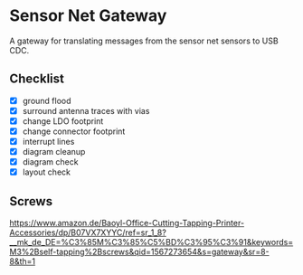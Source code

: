 # Sensor Net Gateway
A gateway for translating messages from the sensor net sensors to USB CDC.

## Checklist
  * [x] ground flood
  * [x] surround antenna traces with vias
  * [x] change LDO footprint
  * [x] change connector footprint
  * [x] interrupt lines
  * [x] diagram cleanup
  * [x] diagram check
  * [x] layout check

## Screws
https://www.amazon.de/Baoyl-Office-Cutting-Tapping-Printer-Accessories/dp/B07VX7XYYC/ref=sr_1_8?__mk_de_DE=%C3%85M%C3%85%C5%BD%C3%95%C3%91&keywords=M3%2Bself-tapping%2Bscrews&qid=1567273654&s=gateway&sr=8-8&th=1
